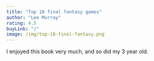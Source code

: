 ```yaml
---
title: "Top 10 final fantasy games"
author: "Lee Murray"
rating: 4.5
buyLink: "/"
image: /img/top-10-final-fantasy.png
---
```


I enjoyed this book very much, and so did my 3 year old.